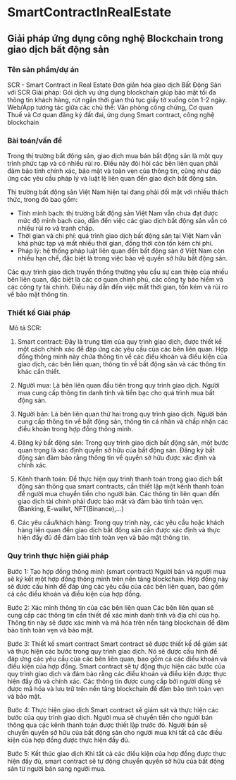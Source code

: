# SmartContractInRealEstate

## Giải pháp ứng dụng công nghệ Blockchain trong giao dịch bất động sản

### Tên sản phẩm/dự án

SCR - Smart Contract in Real Estate
Đơn giản hóa giao dịch Bất Động Sản với SCR
Giải pháp: Gói dịch vụ ứng dụng blockchain giúp bảo mật tối đa thông tin khách hàng, rút ngắn thời gian thủ tục giấy tờ xuống còn 1-2 ngày.
Web/App tương tác giữa các chủ thể: Văn phòng công chứng, Cơ quan Thuế và Cơ quan đăng ký đất đai, ứng dụng Smart contract, công nghệ blockchain

### Bài toán/vấn đề

Trong thị trường bất động sản, giao dịch mua bán bất động sản là một quy trình phức tạp và có nhiều rủi ro. Điều này đòi hỏi các bên liên quan phải đảm bảo tính chính xác, bảo mật và toàn vẹn của thông tin, cũng như đáp ứng các yêu cầu pháp lý và luật lệ liên quan đến giao dịch bất động sản.

Thị trường bất động sản Việt Nam hiện tại đang phải đối mặt với nhiều thách thức, trong đó bao gồm:

- Tính minh bạch: thị trường bất động sản Việt Nam vẫn chưa đạt được mức độ minh bạch cao, dẫn đến việc các giao dịch bất động sản vẫn có nhiều rủi ro và tranh chấp.
- Thời gian và chi phí: quá trình giao dịch bất động sản tại Việt Nam vẫn khá phức tạp và mất nhiều thời gian, đồng thời còn tốn kém chi phí.
- Pháp lý: hệ thống pháp luật liên quan đến bất động sản ở Việt Nam còn nhiều hạn chế, đặc biệt là trong việc bảo vệ quyền sở hữu bất động sản.

Các quy trình giao dịch truyền thống thường yêu cầu sự can thiệp của nhiều bên liên quan, đặc biệt là các cơ quan chính phủ, các công ty bảo hiểm và các công ty tài chính. Điều này dẫn đến việc mất thời gian, tốn kém và rủi ro về bảo mật thông tin.

### Thiết kế Giải pháp

<img src=""/>
Mô tả SCR:

1. Smart contract: Đây là trung tâm của quy trình giao dịch, được thiết kế một cách chính xác để đáp ứng các yêu cầu của các bên liên quan. Hợp đồng thông minh này chứa thông tin về các điều khoản và điều kiện của giao dịch, các bên liên quan, thông tin về bất động sản và các thông tin khác cần thiết.

2. Người mua: Là bên liên quan đầu tiên trong quy trình giao dịch. Người mua cung cấp thông tin danh tính và tiền bạc cho quá trình mua bất động sản.

3. Người bán: Là bên liên quan thứ hai trong quy trình giao dịch. Người bán cung cấp thông tin về bất động sản, thông tin cá nhân và chấp nhận các điều khoản trong hợp đồng thông minh.

4. Đăng ký bất động sản: Trong quy trình giao dịch bất động sản, một bước quan trọng là xác định quyền sở hữu của bất động sản. Đăng ký bất động sản đảm bảo rằng thông tin về quyền sở hữu được xác định và chính xác.

5. Kênh thanh toán: Để thực hiện quy trình thanh toán trong giao dịch bất động sản thông qua smart contracts, cần thiết lập một kênh thanh toán để người mua chuyển tiền cho người bán. Các thông tin liên quan đến giao dịch tài chính phải được bảo mật và đảm bảo tính toàn vẹn.(Banking, E-wallet, NFT(Binance),...)

6. Các yêu cầu/khách hàng: Trong quy trình này, các yêu cầu hoặc khách hàng liên quan đến giao dịch bất động sản cần được xác định và thực hiện đầy đủ để đảm bảo tính toàn vẹn và bảo mật thông tin.

### Quy trình thực hiện giải pháp

Bước 1: Tạo hợp đồng thông minh (smart contract)
Người bán và người mua sẽ ký kết một hợp đồng thông minh trên nền tảng blockchain.
Hợp đồng này sẽ được cấu hình để đáp ứng các yêu cầu của các bên liên quan, bao gồm cả các điều khoản và điều kiện của hợp đồng.

Bước 2: Xác minh thông tin của các bên liên quan
Các bên liên quan sẽ cung cấp các thông tin cần thiết để xác minh danh tính và địa chỉ của họ.
Thông tin này sẽ được xác minh và mã hóa trên nền tảng blockchain để đảm bảo tính toàn vẹn và bảo mật.

Bước 3: Thiết kế smart contract
Smart contract sẽ được thiết kế để giám sát và thực hiện các bước trong quy trình giao dịch.
Nó sẽ được cấu hình để đáp ứng các yêu cầu của các bên liên quan, bao gồm cả các điều khoản và điều kiện của hợp đồng.
Smart contract sẽ tự động thực hiện các bước của quy trình giao dịch và đảm bảo rằng các điều khoản và điều kiện được thực hiện đầy đủ và chính xác.
Các thông tin được cung cấp bởi người dùng sẽ được mã hóa và lưu trữ trên nền tảng blockchain để đảm bảo tính toàn vẹn và bảo mật.

Bước 4: Thực hiện giao dịch
Smart contract sẽ giám sát và thực hiện các bước của quy trình giao dịch.
Người mua sẽ chuyển tiền cho người bán thông qua các kênh thanh toán được thiết lập trước đó.
Người bán sẽ chuyển quyền sở hữu của bất động sản cho người mua khi tất cả các điều kiện của hợp đồng được thực hiện đầy đủ.

Bước 5: Kết thúc giao dịch
Khi tất cả các điều kiện của hợp đồng được thực hiện đầy đủ, smart contract sẽ tự động chuyển quyền sở hữu của bất động sản từ người bán sang người mua.
